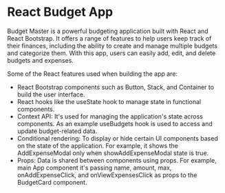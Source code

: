 # React Budget App
Budget Master is a powerful budgeting application built with React and React Bootstrap. It offers a range of features to help users keep track of their finances, including the ability to create and manage multiple budgets and categorize them. With this app, users can easily add, edit, and delete budgets and expenses.

Some of the React features used when building the app are:
* React Bootstrap components such as Button, Stack, and Container to build the user interface.
* React hooks like the useState hook to manage state in functional components.
* Context API: It's used for managing the application's state across components. As an example useBudgets hook is used to access and update budget-related data.
* Conditional rendering: To display or hide certain UI components based on the state of the application. For example, it shows the AddExpenseModal only when showAddExpenseModal state is true.
* Props: Data is shared between components using props. For example, main App component it's passing name, amount, max, onAddExpenseClick, and onViewExpensesClick as props to the BudgetCard component.
